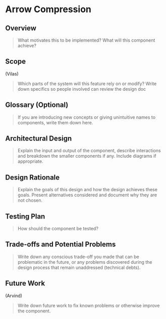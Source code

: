 # Arrow Compression

## Overview

>What motivates this to be implemented? What will this component achieve? 

## Scope
(Vilas)
>Which parts of the system will this feature rely on or modify? Write down specifics so people involved can review the design doc

## Glossary (Optional)

>If you are introducing new concepts or giving unintuitive names to components, write them down here.

## Architectural Design
>Explain the input and output of the component, describe interactions and breakdown the smaller components if any. Include diagrams if appropriate.

## Design Rationale
>Explain the goals of this design and how the design achieves these goals. Present alternatives considered and document why they are not chosen.

## Testing Plan
>How should the component be tested?

## Trade-offs and Potential Problems
>Write down any conscious trade-off you made that can be problematic in the future, or any problems discovered during the design process that remain unaddressed (technical debts).

## Future Work
(Arvind)
>Write down future work to fix known problems or otherwise improve the component.
